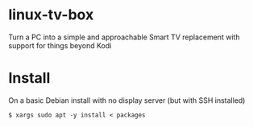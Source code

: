 # linux-tv-box
Turn a PC into a simple and approachable Smart TV replacement with support for things beyond Kodi

# Install
On a basic Debian install with no display server (but with SSH installed)
```
$ xargs sudo apt -y install < packages
```
